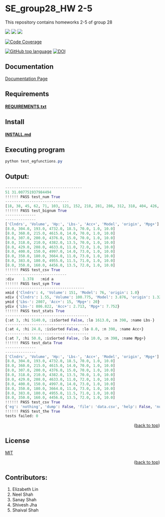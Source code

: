 # SE_group28_HW 2-5
This repository contains homeworks 2-5 of group 28

<!-- Head -->

<!-- SHIELDS -->

<a href="https://github.com/ShiveshJha12/SE_group28_HW2/issues">
        <img src="https://img.shields.io/github/issues/ShiveshJha12/SE_group28_HW2" /></a>
<a href="https://github.com/ShiveshJha12/SE_group28_HW2/blob/main/LICENSE"> 
        <img src="https://img.shields.io/github/license/ShiveshJha12/SE_group28_HW2" /></a>
<a href="https://github.com/ShiveshJha12/SE_group28_HW2/actions/workflows/python-app.yml">
        <img src="https://github.com/ShiveshJha12/SE_group28_HW2/actions/workflows/python-app.yml/badge.svg"/></a>

[![Code Coverage](https://codecov.io/gh/ShiveshJha12/SE_group28_HW2/branch/main/graphs/badge.svg)](https://codecov.io/gh/ShiveshJha12/SE_group28_HW2/branch/main)

[![GitHub top language](https://img.shields.io/github/languages/top/mithildani/se22-hw1-grp14)](https://docs.python.org/3)
[![DOI](https://zenodo.org/badge/532298273.svg)](https://zenodo.org/badge/latestdoi/532298273)

## Documentation
<a href = 'https://htmlpreview.github.io/?https://github.com/ShiveshJha12/SE_group28_HW2/blob/main/docs/_build/html/index.html'>Documentation Page</a>

## Requirements
<a href="https://github.com/ShiveshJha12/SE_group28_HW2/blob/main/requirements.txt"><h4>REQUIREMENTS.txt</a> 
## Install
<a href="https://github.com/ShiveshJha12/SE_group28_HW2/blob/main/INSTALL.md"><h4>INSTALL.md</a> 

## Executing program
```powershell
python test_egfunctions.py
```

## Output:
```py
-----------------------------------
51 31.007751937984494
!!!!!! PASS test_num True
-----------------------------
[18, 38, 45, 62, 71, 103, 121, 152, 218, 281, 286, 312, 318, 404, 426, 485, 487, 546, 567, 575, 576, 651, 679, 697, 750, 785, 811, 835, 870, 912, 929, 935]
!!!!!! PASS test_bignum True
--------------
--------------
['Clndrs', 'Volume', 'Hp:', 'Lbs-', 'Acc+', 'Model', 'origin', 'Mpg+']
[8.0, 304.0, 193.0, 4732.0, 18.5, 70.0, 1.0, 10.0]
[8.0, 360.0, 215.0, 4615.0, 14.0, 70.0, 1.0, 10.0]
[8.0, 307.0, 200.0, 4376.0, 15.0, 70.0, 1.0, 10.0]
[8.0, 318.0, 210.0, 4382.0, 13.5, 70.0, 1.0, 10.0]
[8.0, 429.0, 208.0, 4633.0, 11.0, 72.0, 1.0, 10.0]
[8.0, 400.0, 150.0, 4997.0, 14.0, 73.0, 1.0, 10.0]
[8.0, 350.0, 180.0, 3664.0, 11.0, 73.0, 1.0, 10.0]
[8.0, 383.0, 180.0, 4955.0, 11.5, 71.0, 1.0, 10.0]
[8.0, 350.0, 160.0, 4456.0, 13.5, 72.0, 1.0, 10.0]
!!!!!! PASS test_csv True
----------------------------
:div    1.378   :mid a
!!!!!! PASS test_sym True
------------------------------------
xmid {'Clndrs': 4, 'Volume': 151, 'Model': 76, 'origin': 1.0}
xdiv {'Clndrs': 1.55, 'Volume': 100.775, 'Model': 3.876, 'origin': 1.327}
ymid {'Lbs-': 2807, 'Acc+': 15, 'Mpg+': 20}
ydiv {'Lbs-': 886.822, 'Acc+': 2.713, 'Mpg+': 7.752}
!!!!!! PASS test_stats True
--------------------------------------
{:at 3, :hi 5140.0, :isSorted False, :lo 1613.0, :n 398, :name Lbs-}
--------------------------------------
{:at 4, :hi 24.8, :isSorted False, :lo 8.0, :n 398, :name Acc+}
--------------------------------------
{:at 7, :hi 50.0, :isSorted False, :lo 10.0, :n 398, :name Mpg+}
!!!!!! PASS test_data True
--------------
--------------
['Clndrs', 'Volume', 'Hp:', 'Lbs-', 'Acc+', 'Model', 'origin', 'Mpg+']
[8.0, 304.0, 193.0, 4732.0, 18.5, 70.0, 1.0, 10.0]
[8.0, 360.0, 215.0, 4615.0, 14.0, 70.0, 1.0, 10.0]
[8.0, 307.0, 200.0, 4376.0, 15.0, 70.0, 1.0, 10.0]
[8.0, 318.0, 210.0, 4382.0, 13.5, 70.0, 1.0, 10.0]
[8.0, 429.0, 208.0, 4633.0, 11.0, 72.0, 1.0, 10.0]
[8.0, 400.0, 150.0, 4997.0, 14.0, 73.0, 1.0, 10.0]
[8.0, 350.0, 180.0, 3664.0, 11.0, 73.0, 1.0, 10.0]
[8.0, 383.0, 180.0, 4955.0, 11.5, 71.0, 1.0, 10.0]
[8.0, 350.0, 160.0, 4456.0, 13.5, 72.0, 1.0, 10.0]
!!!!!! PASS test_csv True
{'eg': 'nothing', 'dump': False, 'file': 'data.csv', 'help': False, 'nums': 512, 'seed': 10019, 'seperator': ','}
!!!!!! PASS test_the True
tests failed: 0
```

<p align="right">(<a href="https://github.com/ShiveshJha12/SE_group28_HW2/blob/main/README.md">back to top</a>)</p>

## License
[MIT](https://github.com/ShiveshJha12/SE_group28_HW2/blob/main/LICENSE)
<p align="right">(<a href="https://github.com/ShiveshJha12/SE_group28_HW2/blob/main/README.md">back to top</a>)</p>


## Contributors:
1. Elizabeth Lin  
2. Neel Shah  
3. Sanay Shah  
4. Shivesh Jha  
5. Shaival Shah  
